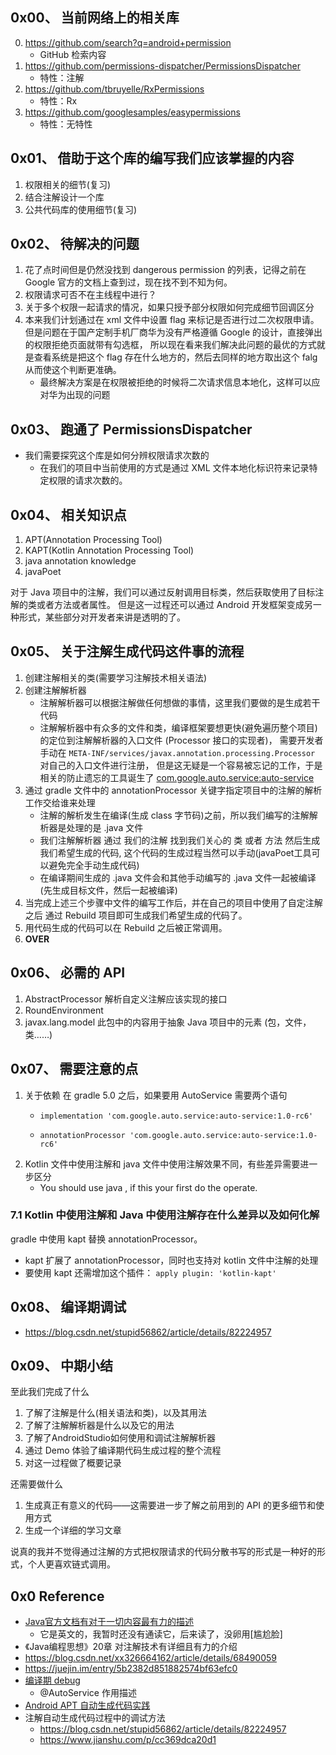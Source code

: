 ## 0x00、 当前网络上的相关库

0. https://github.com/search?q=android+permission
    - GitHub 检索内容
1. https://github.com/permissions-dispatcher/PermissionsDispatcher
    - 特性：注解
2. https://github.com/tbruyelle/RxPermissions
    - 特性：Rx
3. https://github.com/googlesamples/easypermissions
    - 特性：无特性


## 0x01、 借助于这个库的编写我们应该掌握的内容

1. 权限相关的细节(复习)
2. 结合注解设计一个库
3. 公共代码库的使用细节(复习)


## 0x02、 待解决的问题
1. 花了点时间但是仍然没找到 dangerous permission 的列表，记得之前在 Google 官方的文档上查到过，现在找不到不知为何。
2. 权限请求可否不在主线程中进行？
3. 关于多个权限一起请求的情况，如果只授予部分权限如何完成细节回调区分
4. 本来我们计划通过在 xml 文件中设置 flag 来标记是否进行过二次权限申请。
    但是问题在于国产定制手机厂商华为没有严格遵循 Google 的设计，直接弹出的权限拒绝页面就带有勾选框，
    所以现在看来我们解决此问题的最优的方式就是查看系统是把这个 flag 存在什么地方的，然后去同样的地方取出这个 falg 从而使这个判断更准确。
    - 最终解决方案是在权限被拒绝的时候将二次请求信息本地化，这样可以应对华为出现的问题
    
## 0x03、 跑通了 PermissionsDispatcher
- 我们需要探究这个库是如何分辨权限请求次数的
    - 在我们的项目中当前使用的方式是通过 XML 文件本地化标识符来记录特定权限的请求次数的。
    
## 0x04、 相关知识点

1. APT(Annotation Processing Tool)
2. KAPT(Kotlin Annotation Processing Tool)
2. java annotation knowledge
3. javaPoet

对于 Java 项目中的注解，我们可以通过反射调用目标类，然后获取使用了目标注解的类或者方法或者属性。
但是这一过程还可以通过 Android 开发框架变成另一种形式，某些部分对开发者来讲是透明的了。

## 0x05、 关于注解生成代码这件事的流程

1. 创建注解相关的类(需要学习注解技术相关语法)
2. 创建注解解析器
    - 注解解析器可以根据注解做任何想做的事情，这里我们要做的是生成若干代码
    - 注解解析器中有众多的文件和类，编译框架要想更快(避免遍历整个项目)的定位到注解解析器的入口文件 (Processor 接口的实现者)，
      需要开发者手动在 `META-INF/services/javax.annotation.processing.Processor` 对自己的入口文件进行注册，
      但是这无疑是一个容易被忘记的工作，于是相关的防止遗忘的工具诞生了 [com.google.auto.service:auto-service](https://github.com/google/auto/tree/master/service)
3. 通过 gradle 文件中的 annotationProcessor 关键字指定项目中的注解的解析工作交给谁来处理
    - 注解的解析发生在编译(生成 class 字节码)之前，所以我们编写的注解解析器是处理的是 .java 文件
    - 我们注解解析器 通过 我们的注解 找到我们关心的 类 或者 方法 然后生成我们希望生成的代码, 
      这个代码的生成过程当然可以手动(javaPoet工具可以避免完全手动生成代码)
    - 在编译期间生成的 .java 文件会和其他手动编写的 .java 文件一起被编译(先生成目标文件，然后一起被编译)
4. 当完成上述三个步骤中文件的编写工作后，并在自己的项目中使用了自定注解之后
    通过 Rebuild 项目即可生成我们希望生成的代码了。
5. 用代码生成的代码可以在 Rebuild 之后被正常调用。
6. **OVER**

## 0x06、 必需的 API
1. AbstractProcessor 解析自定义注解应该实现的接口
2. RoundEnvironment
3. javax.lang.model 此包中的内容用于抽象 Java 项目中的元素 (包，文件，类……)

## 0x07、 需要注意的点
1. 关于依赖 在 gradle 5.0 之后，如果要用 AutoService 需要两个语句
    -     implementation 'com.google.auto.service:auto-service:1.0-rc6'
    -     annotationProcessor 'com.google.auto.service:auto-service:1.0-rc6'
2. Kotlin 文件中使用注解和 java 文件中使用注解效果不同，有些差异需要进一步区分
    - You should use java , if this your first do the operate.

### 7.1 Kotlin 中使用注解和 Java 中使用注解存在什么差异以及如何化解
gradle 中使用 kapt 替换 annotationProcessor。
-  kapt 扩展了 annotationProcessor，同时也支持对 kotlin 文件中注解的处理
- 要使用 kapt 还需增加这个插件： `apply plugin: 'kotlin-kapt'` 

## 0x08、 编译期调试
- https://blog.csdn.net/stupid56862/article/details/82224957
    

## 0x09、 中期小结
至此我们完成了什么
1. 了解了注解是什么(相关语法和类)，以及其用法
2. 了解了注解解析器是什么以及它的用法
3. 了解了AndroidStudio如何使用和调试注解解析器
4. 通过 Demo 体验了编译期代码生成过程的整个流程
5. 对这一过程做了概要记录

还需要做什么
1. 生成真正有意义的代码——这需要进一步了解之前用到的 API 的更多细节和使用方式
2. 生成一个详细的学习文章

说真的我并不觉得通过注解的方式把权限请求的代码分散书写的形式是一种好的形式，个人更喜欢链式调用。

## 0x0 Reference 
- [Java官方文档有对于一切内容最有力的描述](https://docs.oracle.com/javase/tutorial/java/annotations/index.html)
    - 它是英文的，我暂时还没有通读它，后来读了，没卵用[尴尬脸]
- 《Java编程思想》20章 对注解技术有详细且有力的介绍
- https://blog.csdn.net/xx326664162/article/details/68490059
- https://juejin.im/entry/5b2382d851882574bf63efc0
- [编译期 debug](https://www.jianshu.com/p/4fef2ad51f5a)
    - @AutoService 作用描述
- [Android APT 自动生成代码实践](https://blog.csdn.net/u010976213/article/details/91999309)
- 注解自动生成代码过程中的调试方法
    - https://blog.csdn.net/stupid56862/article/details/82224957
    - https://www.jianshu.com/p/cc369dca20d1
    
   